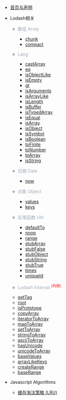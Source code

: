 * [首页与声明](index.md)
* Lodash相关
	* <span style="color:#9DAAB6;"> 数组 Array</span>
	  * [chunk](lodash/chunk.md)
	  * [compact](lodash/compact.md)
	  <!-- * [difference](lodash/difference.md) -->

	* <span style="color:#9DAAB6;">Lang</span>
		* [castArray](lodash/castArray.md)
		* [eq](lodash/eq.md)
		* [isObjectLike](lodash/isObjectLike.md)
		* [isEmpty](lodash/isEmpty.md)
		* [gt](lodash/gt.md)
		* [isArguments](lodash/isArguments.md)
		* [isArrayLike](lodash/isArrayLike.md)
		* [isLength](lodash/isLength.md)
		* [isBuffer](lodash/isBuffer.md)
		* [isTypedArray](lodash/isTypedArray.md)
		* [isEqual](lodash/isEqual.md)
		* [isArray](lodash/isArray.md)
		* [isObject](lodash/isObject.md)
		* [isSymbol](lodash/isSymbol.md)
		* [isBoolean](lodash/isBoolean.md)
		* [toFinite](lodash/toFinite.md)
		* [toNumber](lodash/toNumber.md)
		* [toArray](lodash/toArray.md)
		* [isString](lodash/isString.md)
	
	* <span style="color:#9DAAB6;">日期 Date</span>
		* [now](lodash/now.md)

	* <span style="color:#9DAAB6;">对象 Object</span>
		* [values](lodash/values.md)
		* [keys](lodash/keys.md)

	* <span style="color:#9DAAB6;">实用函数 Util</span>
		* [defaultTo](lodash/defaultTo.md)
		* [noop](lodash/noop.md)
		* [range](lodash/range.md)
		* [stubArray](lodash/stubArray.md)
		* [stubFalse](lodash/stubFalse.md)
		* [stubObject](lodash/stubObject.md)
		* [stubString](lodash/stubString.md)
		* [stubTrue](lodash/stubTrue.md)
		* [times](lodash/times.md)
		* [uniqueId](lodash/uniqueId.md)

	* <span style="color:#9DAAB6;">Lodash Internal</span> <sup style="color:red">(内部)<sup>
  	<!-- * [Hash](lodash/internal/Hash.md) -->
  	* [getTag](lodash/internal/getTag.md)
  	* [root](lodash/internal/root.md)
  	* [isPrototype](lodash/internal/isPrototype.md)
  	* [copyArray](lodash/internal/copyArray.md)
  	* [iteratorToArray](lodash/internal/iteratorToArray.md)
  	* [mapToArray](lodash/internal/mapToArray.md)
  	* [setToArray](lodash/internal/setToArray.md)
  	* [stringToArray](lodash/internal/stringToArray.md)
  	* [asciiToArray](lodash/internal/asciiToArray.md)
  	* [hasUnicode](lodash/internal/hasUnicode.md)
  	* [unicodeToArray](lodash/internal/unicodeToArray.md)
  	* [baseValues](lodash/internal/baseValues.md)
  	* [arrayLikeKeys](lodash/internal/arrayLikeKeys.md)
  	* [createRange](lodash/internal/createRange.md)
  	* [baseRange](lodash/internal/baseRange.md)

* Javascript Algorithms

  * [缓存淘汰策略 (LRU)](javascript-Algorithms/LRU.md)
